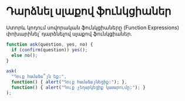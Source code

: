 
# Դարձնել սլաքով ֆունկցիաներ

Ստորև կոդում սովորական ֆունկցիաները (Function Expressions) փոխարինել՝ դարձնելով սլաքով ֆունկցիաներ․

```js run
function ask(question, yes, no) {
  if (confirm(question)) yes();
  else no();
}

ask(
  "Դուք համաձա՞յն եք:",
  function() { alert("Դուք համաձայնեցիք:"); },
  function() { alert("Դուք չեղարկեցիք կատարումը:"); }
);
```
